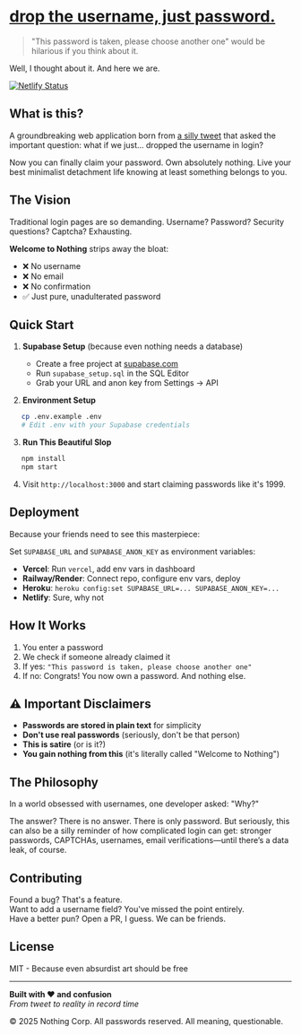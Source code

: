 # [drop the username, just password.](https://welcome-to-nothing.netlify.app)

> "This password is taken, please choose another one" would be hilarious if you think about it.

Well, I thought about it. And here we are.


[![Netlify Status](https://api.netlify.com/api/v1/badges/a65b7173-10ab-48ee-b7a1-2dcb2620ecb9/deploy-status)](https://app.netlify.com/projects/welcome-to-nothing/deploys)
## What is this?

A groundbreaking web application born from [a silly tweet](https://x.com/kartikp36/status/1983986578298130688) that asked the important question: what if we just... dropped the username in login?

Now you can finally claim your password. Own absolutely nothing. Live your best minimalist detachment life knowing at least something belongs to you.

## The Vision

Traditional login pages are so demanding. Username? Password? Security questions? Captcha? Exhausting.

**Welcome to Nothing** strips away the bloat:

- ❌ No username
- ❌ No email
- ❌ No confirmation
- ✅ Just pure, unadulterated password

## Quick Start

1. **Supabase Setup** (because even nothing needs a database)

   - Create a free project at [supabase.com](https://supabase.com)
   - Run `supabase_setup.sql` in the SQL Editor
   - Grab your URL and anon key from Settings → API

2. **Environment Setup**

```bash
   cp .env.example .env
   # Edit .env with your Supabase credentials
```

3. **Run This Beautiful Slop**

```bash
   npm install
   npm start
```

4. Visit `http://localhost:3000` and start claiming passwords like it's 1999.

## Deployment

Because your friends need to see this masterpiece:

Set `SUPABASE_URL` and `SUPABASE_ANON_KEY` as environment variables:

- **Vercel**: Run `vercel`, add env vars in dashboard
- **Railway/Render**: Connect repo, configure env vars, deploy
- **Heroku**: `heroku config:set SUPABASE_URL=... SUPABASE_ANON_KEY=...`
- **Netlify**: Sure, why not

## How It Works

1. You enter a password
2. We check if someone already claimed it
3. If yes: `"This password is taken, please choose another one"`
4. If no: Congrats! You now own a password. And nothing else.

## ⚠️ Important Disclaimers

- **Passwords are stored in plain text** for simplicity
- **Don't use real passwords** (seriously, don't be that person)
- **This is satire** (or is it?)
- **You gain nothing from this** (it's literally called "Welcome to Nothing")

## The Philosophy

In a world obsessed with usernames, one developer asked: "Why?"

The answer? There is no answer. There is only password.
But seriously, this can also be a silly reminder of how complicated login can get: stronger passwords, CAPTCHAs, usernames, email verifications—until there’s a data leak, of course.

## Contributing

Found a bug? That's a feature.  
Want to add a username field? You've missed the point entirely.  
Have a better pun? Open a PR, I guess. We can be friends.

## License

MIT - Because even absurdist art should be free

---

**Built with ❤️ and confusion**  
_From tweet to reality in record time_

© 2025 Nothing Corp. All passwords reserved. All meaning, questionable.
